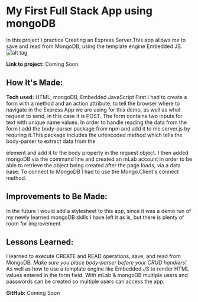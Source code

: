 # My First Full Stack App using mongoDB
In this project I practice Creating an Express Server.This app allows me to save and read from MongoDB, using the template engine Embedded JS.
![alt tag]("/mongoDBdemo.png")

**Link to project:** Coming Soon

## How It's Made:

**Tech used:** HTML, mongoDB, Embedded JavaScript
First I had to create a form with a method and an action attribute, to tell the browser where to navigate in the Express App we are using for this demo, as well as what request to send, in this case it is POST. The form contains two inputs for text with unique name values.
In order to handle reading the data from the form I add the body-parser package from npm and add it to me server.js by requring it.This package includes the urlencoded method which tells the body-parser to extract data from the <form> element and add it to the body property in the request object.
I then added mongoDB via the command line and created an mLab account in order to be able to retrieve the object being created after the page loads, via a data base. To connect to MongoDB I had to use the Mongo.Client's connect method. 


## Improvements to Be Made:

In the future I would add a stylesheet to this app, since it was a demo run of my newly learned mongoDB skills I have left it as is, but there is plenty of room for improvement.

## Lessons Learned:

I learned to execute CREATE and READ operations, save, and read from MongoDB.
*Make sure you place body-parser before your CRUD handlers!*
As well as how to use a template engine like Embedded JS to render HTML values entered in the form field.
With mLab & mongoDB multiple users and passwords can be created so multiple users can access the app. 

**GitHub:** Coming Soon

